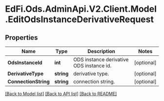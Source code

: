 # EdFi.Ods.AdminApi.V2.Client.Model.EditOdsInstanceDerivativeRequest

## Properties

Name | Type | Description | Notes
------------ | ------------- | ------------- | -------------
**OdsInstanceId** | **int** | ODS instance derivative ODS instance id. | [optional] 
**DerivativeType** | **string** | derivative type. | [optional] 
**ConnectionString** | **string** | connection string. | [optional] 

[[Back to Model list]](../README.md#documentation-for-models) [[Back to API list]](../README.md#documentation-for-api-endpoints) [[Back to README]](../README.md)

